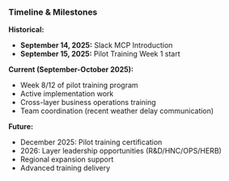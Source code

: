 ### **Timeline & Milestones**

**Historical:**

- **September 14, 2025:** Slack MCP Introduction
- **September 15, 2025:** Pilot Training Week 1 start

**Current (September-October 2025):**

- Week 8/12 of pilot training program
- Active implementation work
- Cross-layer business operations training
- Team coordination (recent weather delay communication)

**Future:**

- December 2025: Pilot training certification
- 2026: Layer leadership opportunities (R&D/HNC/OPS/HERB)
- Regional expansion support
- Advanced training delivery
